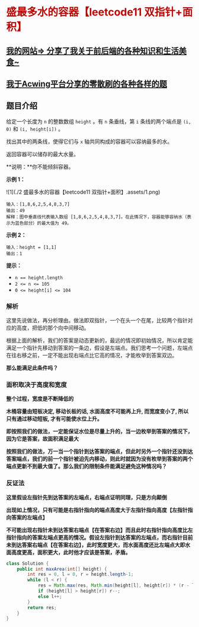 # <font color="bb000">盛最多水的容器【leetcode11 双指针+面积】</font>

## [我的网站=> 分享了我关于前后端的各种知识和生活美食~](https://www.fanxy.cloud)

## [我于Acwing平台分享的零散刷的各种各样的题](https://www.acwing.com/blog/content/33005/) 

## 题目介绍

给定一个长度为 `n` 的整数数组 `height` 。有 `n` 条垂线，第 `i` 条线的两个端点是 `(i, 0)` 和 `(i, height[i])` 。

找出其中的两条线，使得它们与 `x` 轴共同构成的容器可以容纳最多的水。

返回容器可以储存的最大水量。

**说明：**你不能倾斜容器。

 

**示例 1：**

![1](./2 盛最多水的容器【leetcode11 双指针+面积】.assets/1.png)

```
输入：[1,8,6,2,5,4,8,3,7]
输出：49 
解释：图中垂直线代表输入数组 [1,8,6,2,5,4,8,3,7]。在此情况下，容器能够容纳水（表示为蓝色部分）的最大值为 49。
```

**示例 2：**

```
输入：height = [1,1]
输出：1
```

 

**提示：**

- `n == height.length`
- `2 <= n <= 105`
- `0 <= height[i] <= 104`



### 解析 

这里先说做法，再分析理由。做法即双指针，一个在头一个在尾，比较两个指针对应的高度，把低的那个向中间移动。

根据上面的解析，我们的答案是动态更新的，最远的情况即初始情况，所以肯定能满足一个指针先移动到答案的一条边，假设是左端点。我们思考一个问题，左端点在往右移之前，一定不能出现右端点比它高的情况，才能枚举到答案双边。

**那么能满足此条件吗？**

### 面积取决于高度和宽度

**整个过程，宽度是不断降低的**

**木桶容量由短板决定, 移动长板的话, 水面高度不可能再上升, 而宽度变小了, 所以只有通过移动短板, 才有可能使水位上升。**

**即按照我们的做法，一定能保证水位是尽量上升的，当一边枚举到答案的情况下，因为它是答案，故面积满足最大**

**按照我们的做法，万一当一个指针到达答案的端点，但此时另外一个指针还没到达答案端点，我们的前一个指针被迫先内移动，则此时就因为没有枚举到答案的两个端点更新不到最大值了。那么我们的限制条件能满足避免这种情况吗？**

### 反证法

**这里假设左指针先到达答案的左端点，右端点证明同理，只是方向颠倒**

**出现如上情况，只有可能是右指针指向的端点高度大于左指针指向高度【左指针指向答案的左端点】**

**不可能出现右指针未到达答案右端点【在答案右边】而且此时右指针指向高度比左指针指向的答案左端点更高的情况。假设左指针到达答案的左端点，而右指针目前未到达答案右端点【在答案右边】，此时宽度更大，而水面高度还比左端点大即水面高度更高，面积更大，此时他才应该是答案，矛盾。**

```java
class Solution {
    public int maxArea(int[] height) {
        int res = 0, l = 0, r = height.length-1;
        while (l < r) {
            res = Math.max(res, Math.min(height[l], height[r]) * (r - l));
            if (height[l] > height[r]) r--;
            else l++;
        }
        return res;
    }
}
```









